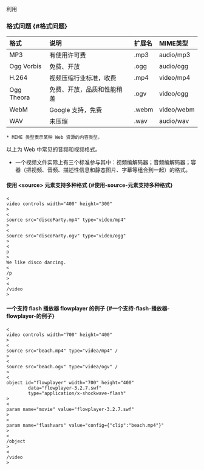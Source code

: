 利用 

### 格式问题 {#格式问题}

| 格式 | 说明 | 扩展名 | MIME类型 |
| :--- | :--- | :--- | :--- |
| MP3 | 有使用许可费 | .mp3 | audio/mp3 |
| Ogg Vorbis | 免费、开放 | .ogg | audio/ogg |
| H.264 | 视频压缩行业标准，收费 | .mp4 | video/mp4 |
| Ogg Theora | 免费、开放，品质和性能稍差 | .ogv | video/ogg |
| WebM | Google 支持，免费 | .webm | video/webm |
| WAV | 未压缩 | .wav | audio/wav |

```
* MIME 类型表示某种 Web 资源的内容类型。

```

以上为 Web 中常见的音频和视频格式。

* 一个视频文件实际上有三个标准参与其中：视频编解码器；音频编解码器；容器（把视频、音频、描述性信息和静态图片、字幕等组合到一起）的格式。

#### 使用 &lt;source&gt; 元素支持多种格式 {#使用-source-元素支持多种格式}

```
<
video controls width="400" height="300"
>
<
source src="discoParty.mp4" type="video/mp4"
>
<
source src="discoParty.ogv" type="video/ogg"
>
<
p
>
We like disco dancing.
<
/p
>
<
/video
>
```

#### 一个支持 flash 播放器 flowplayer 的例子 {#一个支持-flash-播放器-flowplayer-的例子}

```
<
video controls width="700" height="400"
>
<
source src="beach.mp4" type="videa/mp4" /
>
<
source src="beach.ogv" type="videa/ogv" /
>
<
object id="flowplayer" width="700" height="400"
        data="flowplayer-3.2.7.swf"
        type="application/x-shockwave-flash"
>
<
param name="movie" value="flowplayer-3.2.7.swf"
>
<
param name="flashvars" value="config={"clip":"beach.mp4"}"
>
<
/object
>
<
/video
>
```



